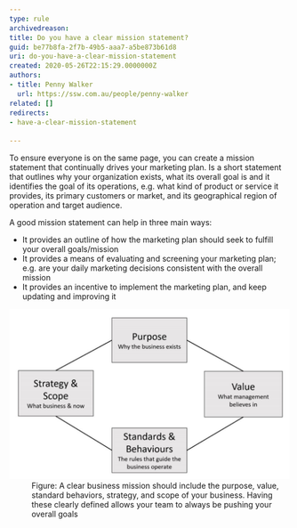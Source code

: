 ```yaml
---
type: rule
archivedreason: 
title: Do you have a clear mission statement?
guid: be77b8fa-2f7b-49b5-aaa7-a5be873b61d8
uri: do-you-have-a-clear-mission-statement
created: 2020-05-26T22:15:29.0000000Z
authors:
- title: Penny Walker
  url: https://ssw.com.au/people/penny-walker
related: []
redirects:
- have-a-clear-mission-statement

---
```


To ensure everyone is on the same page, you can create a mission statement that continually drives your marketing plan. Is a short statement that outlines why your organization exists, what its overall goal is and it identifies the goal of its operations, e.g. what kind of product or service it provides, its primary customers or market, and its geographical region of operation and target audience. 

<!--endintro-->

A good mission statement can help in three main ways:

* It provides an outline of how the marketing plan should seek to fulfill your overall goals/mission
* It provides a means of evaluating and screening your marketing plan; e.g. are your daily marketing decisions consistent with the overall mission
* It provides an incentive to implement the marketing plan, and keep updating and improving it

<dl class="image"><dt><img src="mission-statement.png" alt="mission-statement.png" style="width:750px;"></dt><dd>Figure: A clear business mission should include the purpose, value, standard behaviors, strategy, and scope of your business. Having these clearly defined allows your team to always be pushing your overall goals<br></dd></dl>

